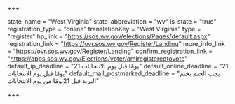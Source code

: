 +++

state_name = "West Virginia"
state_abbreviation = "wv"
is_state = "true"
registration_type = "online"
translationKey = "West Virginia"
type = "register"
hp_link = "https://sos.wv.gov/elections/Pages/default.aspx"
registration_link = "https://ovr.sos.wv.gov/Register/Landing"
more_info_link = "https://ovr.sos.wv.gov/Register/Landing"
confirm_registration_link = "https://apps.sos.wv.gov/Elections/voter/amiregisteredtovote"
default_ip_deadline = "21 يومًا قبل يوم الانتخابات"
default_online_deadline = "21 يومًا قبل يوم الانتخابات"
default_mail_postmarked_deadline = "يجب الختم بختم البريد قبل 21يومًا من يوم الانتخابات"

+++